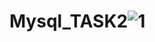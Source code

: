 # Mysql_TASK2![1](https://user-images.githubusercontent.com/99680746/168140883-671c2e64-27cf-4fc1-ac96-7cf0565d1efe.jpg)
